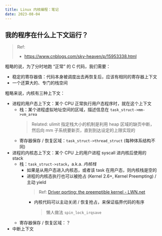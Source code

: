 ```yaml
---
title: Linux 内核编程：笔记
date: 2023-08-04
---
```


## 我的程序在什么上下文运行？

> Ref: 
> - https://www.cnblogs.com/sky-heaven/p/15953338.html

粗略的说，为了分时地跑 “正常” 的 C 代码，我们需要：
- 稳定的寄存器值：代码本身被调度出去再恢复后，应该有相同的寄存器上下文
- 一个还算大的、专门的栈空间

粗略来说，内核有三种上下文：
- 进程的用户态上下文：某个 CPU 正常执行用户态程序时，就在这个上下文
  - 栈：某个进程虚拟地址空间的区域，描述信息在 `task_struct->mm->vm_area`
    > Related: ulimit 指定栈大小的机制是利用 heap 区域的缺页中断，然后向 mm 子系统要新页，直到到达设定的上限实现的
  - 寄存器保存 / 恢复区域：`task_struct->thread_struct` (每种体系结构不同)
- 进程的内核态上下文：某个 CPU 上的用户进程 syscall 进内核后使用的 stack
  - 栈：`task_struct->stack`，a.k.a. *内核栈*
    - 如果是从用户态进入内核态，或者该 task 在用户态，则内核栈是空的
    - 进程的内核态执行也可以被抢占 (Kernel 2.6+, Kernel Preempting) / 主动 yield
      > Ref: [Driver porting: the preemptible kernel - LWN.net](https://lwn.net/Articles/22912/) 
      - 内核代码可以主动关闭 / 恢复抢占，来保证临界代码的有序
        > 懒人做法 `spin_lock_irqsave`
  - 寄存器保存 / 恢复区域：？
- 中断上下文